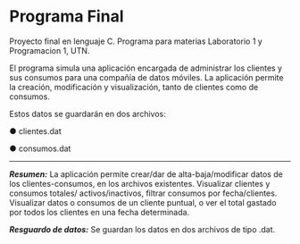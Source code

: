 # Programa Final

Proyecto final en lenguaje C. Programa para materias Laboratorio 1 y Programacion 1, UTN.

El programa simula una aplicación encargada de administrar los clientes y sus consumos para una compañía de datos móviles.
La aplicación permite la creación, modificación y visualización, tanto de clientes como de consumos.

Estos datos se guardarán en dos archivos:
 
 ●	 clientes.dat
 
 ● 	consumos.dat
 
--------------------------------

***Resumen:*** La aplicación permite crear/dar de alta-baja/modificar datos de los clientes-consumos, en los archivos existentes. 
Visualizar clientes y consumos totales/ activos/inactivos, filtrar consumos por fecha/clientes. 
Visualizar datos o consumos de un cliente puntual, o ver el total gastado por todos los clientes en una fecha determinada.

***Resguardo de datos:*** Se guardan los datos en dos archivos de tipo .dat.
